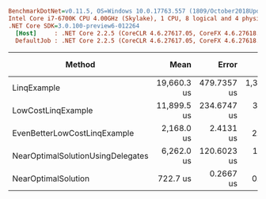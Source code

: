 ``` ini

BenchmarkDotNet=v0.11.5, OS=Windows 10.0.17763.557 (1809/October2018Update/Redstone5)
Intel Core i7-6700K CPU 4.00GHz (Skylake), 1 CPU, 8 logical and 4 physical cores
.NET Core SDK=3.0.100-preview6-012264
  [Host]     : .NET Core 2.2.5 (CoreCLR 4.6.27617.05, CoreFX 4.6.27618.01), 64bit RyuJIT
  DefaultJob : .NET Core 2.2.5 (CoreCLR 4.6.27617.05, CoreFX 4.6.27618.01), 64bit RyuJIT


```
|                            Method |        Mean |       Error |        StdDev | Ratio | RatioSD |   Gen 0 | Gen 1 | Gen 2 | Allocated |
|---------------------------------- |------------:|------------:|--------------:|------:|--------:|--------:|------:|------:|----------:|
|                       LinqExample | 19,660.3 us | 479.7357 us | 1,384.1472 us | 28.41 |    2.60 | 93.7500 |     - |     - |  480000 B |
|                LowCostLinqExample | 11,899.5 us | 234.6747 us |   358.3730 us | 16.31 |    0.64 |       - |     - |     - |         - |
|      EvenBetterLowCostLinqExample |  2,168.0 us |   2.4131 us |     2.2572 us |  3.00 |    0.00 |       - |     - |     - |         - |
| NearOptimalSolutionUsingDelegates |  6,262.0 us | 120.6023 us |   134.0491 us |  8.74 |    0.16 |       - |     - |     - |         - |
|               NearOptimalSolution |    722.7 us |   0.2667 us |     0.2227 us |  1.00 |    0.00 |       - |     - |     - |         - |
